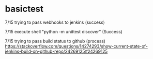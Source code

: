 # basictest

7/15 trying to pass webhooks to jenkins (success)

7/15 execute shell "python -m unittest discover" (Success)

7/15 trying to pass build status to github (process)
https://stackoverflow.com/questions/14274293/show-current-state-of-jenkins-build-on-github-repo/24269125#24269125

